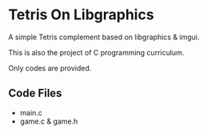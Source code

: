 # Tetris On Libgraphics

A simple Tetris complement based on libgraphics & imgui. 

This is also the project of C programming curriculum.

Only codes are provided.

## Code Files

- main.c
- game.c & game.h